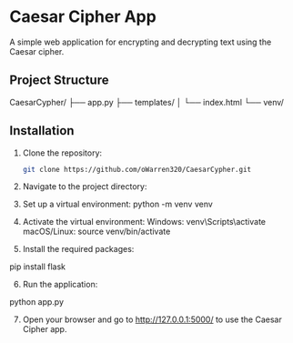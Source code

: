 # Caesar Cipher App

A simple web application for encrypting and decrypting text using the Caesar cipher.

## Project Structure

CaesarCypher/
├── app.py
├── templates/
│ └── index.html
└── venv/


## Installation

1. Clone the repository:
   ```bash
   git clone https://github.com/oWarren320/CaesarCypher.git
   
2. Navigate to the project directory:
3. Set up a virtual environment:
python -m venv venv

4. Activate the virtual environment:
Windows: venv\Scripts\activate
macOS/Linux: source venv/bin/activate

5. Install the required packages:

pip install flask

6. Run the application:

python app.py

7. Open your browser and go to http://127.0.0.1:5000/ to use the Caesar Cipher app.
